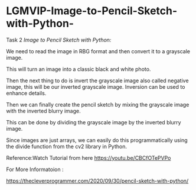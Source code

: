 # LGMVIP-Image-to-Pencil-Sketch-with-Python-
Task 2
*Image to Pencil Sketch with Python:*

We need to read the image in RBG format and then convert it to a grayscale image. 

This will turn an image into a classic black and white photo.

Then the next thing to do is invert the grayscale image also called negative image, this will be our inverted grayscale image. Inversion can be used to enhance details.

Then we can finally create the pencil sketch by mixing the grayscale image with the inverted blurry image. 

This can be done by dividing the grayscale image by the inverted blurry image. 

Since images are just arrays, we can easily do this programmatically using the divide function from the cv2 library in Python.

Reference:Watch Tutorial from here https://youtu.be/CBCfOTePVPo

For More Informatoion :

https://thecleverprogrammer.com/2020/09/30/pencil-sketch-with-python/


